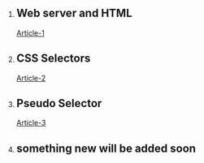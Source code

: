 1. ## **Web server and HTML**
    [Article-1](https://abhi1896.hashnode.dev/about-web-server-and-html "web server and HTML")

2. ## **CSS Selectors**
    [Article-2](https://abhi1896.hashnode.dev/css-selectors)

3. ## **Pseudo Selector**
   [Article-3](https://abhi1896.hashnode.dev/pseudo-selectors)

4. ## **something new will be added soon** 